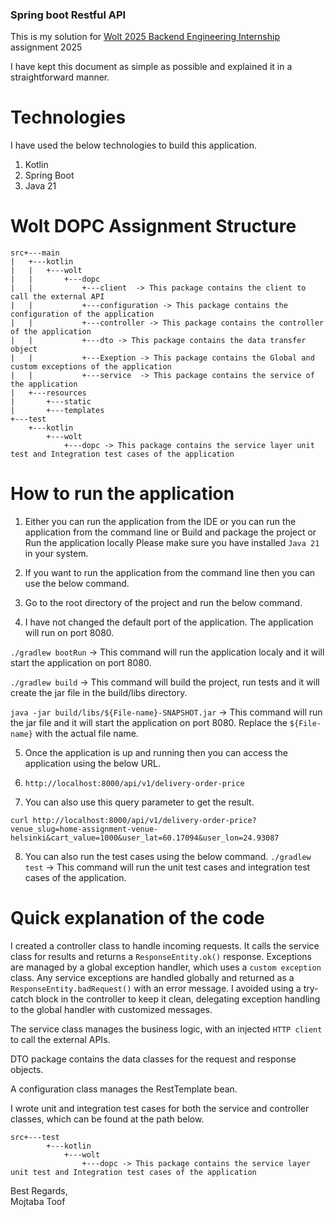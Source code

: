 ### Spring boot Restful API

This is my solution for [Wolt 2025 Backend Engineering Internship](https://github.com/woltapp/backend-internship-2025) assignment 2025


I have kept this document as simple as possible and explained it in a straightforward manner.

# Technologies

I have used the below technologies to build this application.

1. Kotlin
2. Spring Boot
3. Java 21

# Wolt DOPC Assignment Structure

```
src+---main
|   +---kotlin
|   |   +---wolt
|   |       +---dopc
|   |           +---client  -> This package contains the client to call the external API
|   |           +---configuration -> This package contains the configuration of the application
|   |           +---controller -> This package contains the controller of the application
|   |           +---dto -> This package contains the data transfer object
|   |           +---Exeption -> This package contains the Global and custom exceptions of the application
|   |           +---service  -> This package contains the service of the application
|   +---resources
|       +---static
|       +---templates
+---test
    +---kotlin
        +---wolt
            +---dopc -> This package contains the service layer unit test and Integration test cases of the application
```

# How to run the application


1. Either you can run the application from the IDE or you can run the application from the command line or Build and package the project or Run the application locally
Please make sure you have installed `Java 21` in your system.

2. If you want to run the application from the command line then you can use the below command.

3. Go to the root directory of the project and run the below command.

4. I have not changed the default port of the application. The application will run on port 8080.

`./gradlew bootRun` -> This command will run the application localy and it will start the application on port 8080.

`./gradlew build` -> This command will build the project, run tests and it will create the jar file in the build/libs directory.

`java -jar build/libs/${File-name}-SNAPSHOT.jar` -> This command will run the jar file and it will start the application on port 8080. Replace the `${File-name}` with the actual file name.



5. Once the application is up and running then you can access the application using the below URL.

6. `http://localhost:8000/api/v1/delivery-order-price`

7. You can also use this query parameter to get the result.

`curl http://localhost:8000/api/v1/delivery-order-price?venue_slug=home-assignment-venue-helsinki&cart_value=1000&user_lat=60.17094&user_lon=24.93087`

8. You can also run the test cases using the below command.
`./gradlew test`  -> This command will run the unit test cases and integration test cases of the application.



# Quick explanation of the code

I created a controller class to handle incoming requests. It calls the service class for results and returns a `ResponseEntity.ok()` response. Exceptions are managed by a global exception handler, which uses a `custom exception` class. Any service exceptions are handled globally and returned as a `ResponseEntity.badRequest()` with an error message. I avoided using a try-catch block in the controller to keep it clean, delegating exception handling to the global handler with customized messages.

The service class manages the business logic, with an injected `HTTP client` to call the external APIs.

DTO package contains the data classes for the request and response objects.

A configuration class manages the RestTemplate bean.

I wrote unit and integration test cases for both the service and controller classes, which can be found at the path below.

```
src+---test
        +---kotlin
            +---wolt
                +---dopc -> This package contains the service layer unit test and Integration test cases of the application
```

Best Regards,<br>
Mojtaba Toof
